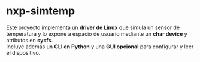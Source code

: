 # nxp-simtemp
Este proyecto implementa un **driver de Linux** que simula un sensor de temperatura y lo expone a espacio de usuario mediante un **char device** y atributos en **sysfs**.  
Incluye además un **CLI en Python** y una **GUI opcional** para configurar y leer el dispositivo.

<!-- ---

## 🚀 Cómo compilar y probar

### 1. Instalar dependencias en Linux
```bash
sudo apt-get install build-essential linux-headers-$(uname -r) python3 python3-venv -->


